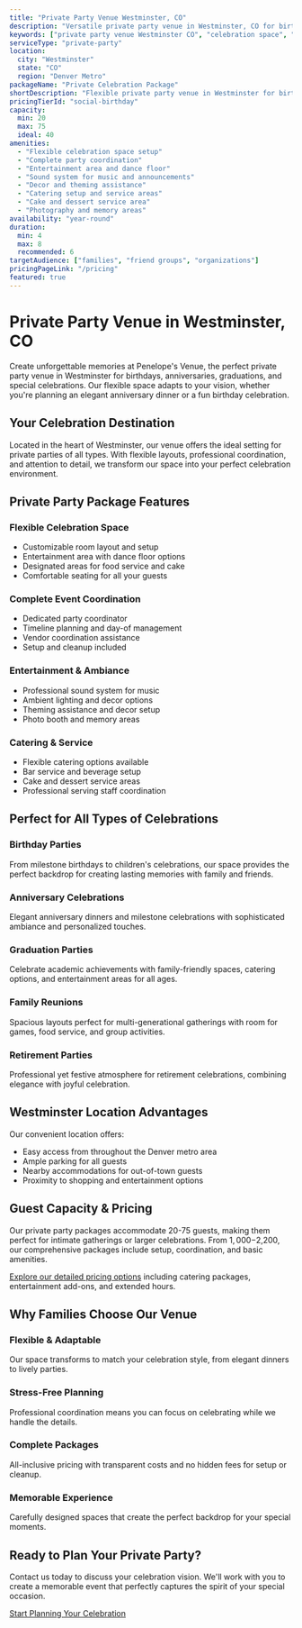 ```yaml
---
title: "Private Party Venue Westminster, CO"
description: "Versatile private party venue in Westminster, CO for birthdays, anniversaries, and celebrations. Flexible packages with catering and coordination."
keywords: ["private party venue Westminster CO", "celebration space", "birthday party venue", "anniversary party location", "private event space", "Colorado party venue"]
serviceType: "private-party"
location:
  city: "Westminster"
  state: "CO"
  region: "Denver Metro"
packageName: "Private Celebration Package"
shortDescription: "Flexible private party venue in Westminster for birthdays, anniversaries, and special celebrations with complete setup and coordination."
pricingTierId: "social-birthday"
capacity:
  min: 20
  max: 75
  ideal: 40
amenities:
  - "Flexible celebration space setup"
  - "Complete party coordination"
  - "Entertainment area and dance floor"
  - "Sound system for music and announcements"
  - "Decor and theming assistance"
  - "Catering setup and service areas"
  - "Cake and dessert service area"
  - "Photography and memory areas"
availability: "year-round"
duration:
  min: 4
  max: 8
  recommended: 6
targetAudience: ["families", "friend groups", "organizations"]
pricingPageLink: "/pricing"
featured: true
---
```


# Private Party Venue in Westminster, CO

Create unforgettable memories at Penelope's Venue, the perfect private party venue in Westminster for birthdays, anniversaries, graduations, and special celebrations. Our flexible space adapts to your vision, whether you're planning an elegant anniversary dinner or a fun birthday celebration.

## Your Celebration Destination

Located in the heart of Westminster, our venue offers the ideal setting for private parties of all types. With flexible layouts, professional coordination, and attention to detail, we transform our space into your perfect celebration environment.

## Private Party Package Features

### Flexible Celebration Space
- Customizable room layout and setup
- Entertainment area with dance floor options
- Designated areas for food service and cake
- Comfortable seating for all your guests

### Complete Event Coordination
- Dedicated party coordinator
- Timeline planning and day-of management
- Vendor coordination assistance
- Setup and cleanup included

### Entertainment & Ambiance
- Professional sound system for music
- Ambient lighting and decor options
- Theming assistance and decor setup
- Photo booth and memory areas

### Catering & Service
- Flexible catering options available
- Bar service and beverage setup
- Cake and dessert service areas
- Professional serving staff coordination

## Perfect for All Types of Celebrations

### Birthday Parties
From milestone birthdays to children's celebrations, our space provides the perfect backdrop for creating lasting memories with family and friends.

### Anniversary Celebrations
Elegant anniversary dinners and milestone celebrations with sophisticated ambiance and personalized touches.

### Graduation Parties
Celebrate academic achievements with family-friendly spaces, catering options, and entertainment areas for all ages.

### Family Reunions
Spacious layouts perfect for multi-generational gatherings with room for games, food service, and group activities.

### Retirement Parties
Professional yet festive atmosphere for retirement celebrations, combining elegance with joyful celebration.

## Westminster Location Advantages

Our convenient location offers:
- Easy access from throughout the Denver metro area
- Ample parking for all guests
- Nearby accommodations for out-of-town guests
- Proximity to shopping and entertainment options

## Guest Capacity & Pricing

Our private party packages accommodate 20-75 guests, making them perfect for intimate gatherings or larger celebrations. From $1,000-$2,200, our comprehensive packages include setup, coordination, and basic amenities.

[Explore our detailed pricing options](/pricing) including catering packages, entertainment add-ons, and extended hours.

## Why Families Choose Our Venue

### Flexible & Adaptable
Our space transforms to match your celebration style, from elegant dinners to lively parties.

### Stress-Free Planning
Professional coordination means you can focus on celebrating while we handle the details.

### Complete Packages
All-inclusive pricing with transparent costs and no hidden fees for setup or cleanup.

### Memorable Experience
Carefully designed spaces that create the perfect backdrop for your special moments.

## Ready to Plan Your Private Party?

Contact us today to discuss your celebration vision. We'll work with you to create a memorable event that perfectly captures the spirit of your special occasion.

[Start Planning Your Celebration](/contact#book)
